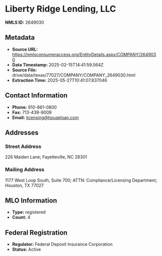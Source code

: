 # Liberty Ridge Lending, LLC

**NMLS ID:** 2649030

## Metadata
- **Source URL:** https://nmlsconsumeraccess.org/EntityDetails.aspx/COMPANY/2649030
- **Data Timestamp:** 2025-02-15T14:41:59.564Z
- **Source File:** drive/data/texas/77027/COMPANY/COMPANY_2649030.html
- **Extraction Time:** 2025-05-27T10:41:07.837046

## Contact Information
- **Phone:** 910-861-0800
- **Fax:** 713-439-9009
- **Email:** licensing@houseloan.com

## Addresses
### Street Address
226 Maiden Lane; Fayetteville, NC 28301

### Mailing Address
1177 West Loop South, Suite 700; ATTN: Compliance/Licensing Department; Houston, TX 77027

## MLO Information
- **Type:** registered
- **Count:** 4

## Federal Registration
- **Regulator:** Federal Deposit Insurance Corporation
- **Status:** Active

